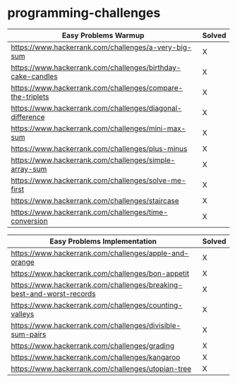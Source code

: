 # programming-challenges

| Easy Problems Warmup                                                  | Solved | 
|-----------------------------------------------------------------------|--------|
| https://www.hackerrank.com/challenges/a-very-big-sum                  | X      |
| https://www.hackerrank.com/challenges/birthday-cake-candles           | X      |
| https://www.hackerrank.com/challenges/compare-the-triplets            | X      |
| https://www.hackerrank.com/challenges/diagonal-difference             | X      |
| https://www.hackerrank.com/challenges/mini-max-sum                    | X      | 
| https://www.hackerrank.com/challenges/plus-minus                      | X      | 
| https://www.hackerrank.com/challenges/simple-array-sum                | X      |
| https://www.hackerrank.com/challenges/solve-me-first                  | X      |
| https://www.hackerrank.com/challenges/staircase                       | X      | 
| https://www.hackerrank.com/challenges/time-conversion                 | X      | 

| Easy Problems Implementation                                          | Solved | 
|-----------------------------------------------------------------------|--------|
| https://www.hackerrank.com/challenges/apple-and-orange                | X      |
| https://www.hackerrank.com/challenges/bon-appetit                     | X      |
| https://www.hackerrank.com/challenges/breaking-best-and-worst-records | X      |
| https://www.hackerrank.com/challenges/counting-valleys                | X      |
| https://www.hackerrank.com/challenges/divisible-sum-pairs             | X      |
| https://www.hackerrank.com/challenges/grading                         | X      | 
| https://www.hackerrank.com/challenges/kangaroo                        | X      |
| https://www.hackerrank.com/challenges/utopian-tree                    | X      | 


